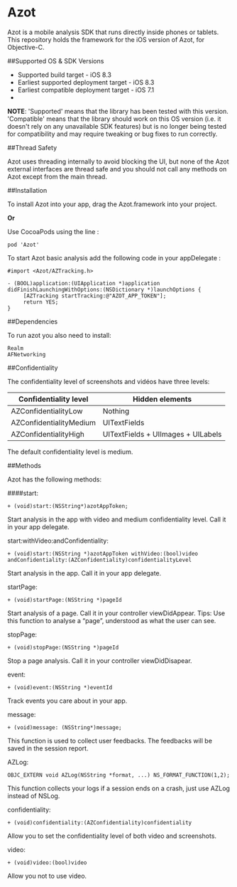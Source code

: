 # Azot
Azot is a mobile analysis SDK that runs directly inside phones or tablets. This repository holds the framework for the iOS version of Azot, for Objective-C.

##Supported OS & SDK Versions

* Supported build target - iOS 8.3
* Earliest supported deployment target - iOS 8.3
* Earliest compatible deployment target - iOS 7.1
* 
**NOTE**: 'Supported' means that the library has been tested with this version. 'Compatible' means that the library should work on this OS version (i.e. it doesn't rely on any unavailable SDK features) but is no longer being tested for compatibility and may require tweaking or bug fixes to run correctly.


##Thread Safety

Azot uses threading internally to avoid blocking the UI, but none of the Azot external interfaces are thread safe and you should not call any methods on Azot except from the main thread.

##Installation

To install Azot into your app, drag the Azot.framework into your project.

**Or**

Use CocoaPods using the line :

    pod 'Azot'


To start Azot basic analysis add the following code in your appDelegate :

    #import <Azot/AZTracking.h>
        
    - (BOOL)application:(UIApplication *)application didFinishLaunchingWithOptions:(NSDictionary *)launchOptions {
         [AZTracking startTracking:@"AZOT_APP_TOKEN"];
         return YES;
    }
    
##Dependencies

To run azot you also need to install:

    Realm
    AFNetworking

##Confidentiality

The confidentiality level of screenshots and vidéos have three levels:

Confidentiality level   |   Hidden elements 
------------------------|--------------------
AZConfidentialityLow    |   Nothing 
AZConfidentialityMedium |   UITextFields
AZConfidentialityHigh   |   UITextFields + UIImages + UILabels

The default confidentiality level is medium.

##Methods

Azot has the following methods:

####start:

    + (void)start:(NSString*)azotAppToken;

Start analysis in the app with video and medium confidentiality level. Call it in your app delegate.

start:withVideo:andConfidentiality: 

    + (void)start:(NSString *)azotAppToken withVideo:(bool)video andConfidentiality:(AZConfidentiality)confidentialityLevel

Start analysis in the app. Call it in your app delegate.

startPage: 

    + (void)startPage:(NSString *)pageId

Start analysis of a page. Call it in your controller viewDidAppear. Tips: Use this function to analyse a “page”, understood as what the user can see.

stopPage: 

    + (void)stopPage:(NSString *)pageId

Stop a page analysis. Call it in your controller viewDidDisapear.

event: 

    + (void)event:(NSString *)eventId

Track events you care about in your app.
    
message:

    + (void)message: (NSString*)message;

This function is used to collect user feedbacks. The feedbacks will be saved in the session report.

AZLog:

    OBJC_EXTERN void AZLog(NSString *format, ...) NS_FORMAT_FUNCTION(1,2);

This function collects your logs if a session ends on a crash, just use AZLog instead of NSLog.

confidentiality:

    + (void)confidentiality:(AZConfidentiality)confidentiality
    
Allow you to set the confidentiality level of both video and screenshots.
    
video: 

    + (void)video:(bool)video

Allow you not to use video.
